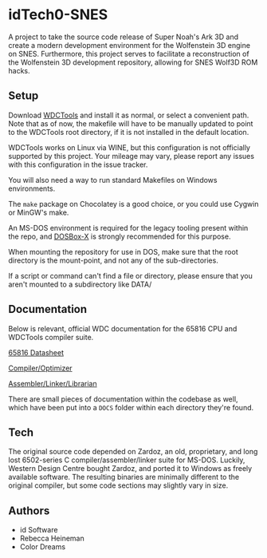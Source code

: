 # idTech0-SNES

A project to take the source code release of Super Noah's Ark 3D and create a modern development environment for the Wolfenstein 3D engine on SNES. Furthermore, this project serves to facilitate a reconstruction of the Wolfenstein 3D development repository, allowing for SNES Wolf3D ROM hacks.

## Setup

Download [WDCTools](https://www.westerndesigncenter.com/wdc/WDCTools/WDCTOOLS.exe) and install it as normal, or select a convenient path. Note that as of now, the makefile will have to be manually updated to point to the WDCTools root directory, if it is not installed in the default location.

WDCTools works on Linux via WINE, but this configuration is not officially supported by this project. Your mileage may vary, please report any issues with this configuration in the issue tracker.

You will also need a way to run standard Makefiles on Windows environments. 

The `make` package on Chocolatey is a good choice, or you could use Cygwin or MinGW's make.

An MS-DOS environment is required for the legacy tooling present within the repo, and [DOSBox-X](https://github.com/joncampbell123/dosbox-x/releases) is strongly recommended for this purpose.

When mounting the repository for use in DOS, make sure that the root directory is the mount-point, and not any of the sub-directories.

If a script or command can't find a file or directory, please ensure that you aren't mounted to a subdirectory like DATA/

## Documentation

Below is relevant, official WDC documentation for the 65816 CPU and WDCTools compiler suite.

[65816 Datasheet](https://www.westerndesigncenter.com/wdc/documentation/w65c816s.pdf)

[Compiler/Optimizer](http://www.wdc65xx.com/wdc/documentation/816cc.pdf)

[Assembler/Linker/Librarian](http://www.wdc65xx.com/wdc/documentation/Assembler_Linker.pdf)

There are small pieces of documentation within the codebase as well, which have been put into a `DOCS` folder within each directory they're found.

## Tech

The original source code depended on Zardoz, an old, proprietary, and long lost 6502-series C compiler/assembler/linker suite for MS-DOS. Luckily, Western Design Centre bought Zardoz, and ported it to Windows as freely available software. The resulting binaries are minimally different to the original compiler, but some code sections may slightly vary in size.

## Authors

- id Software
- Rebecca Heineman
- Color Dreams